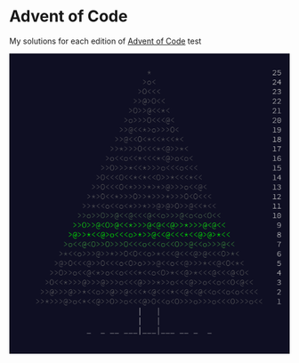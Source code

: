 # Advent of Code

My solutions for each edition of [Advent of Code](https://adventofcode.com/) test

![](img\aoc.png)